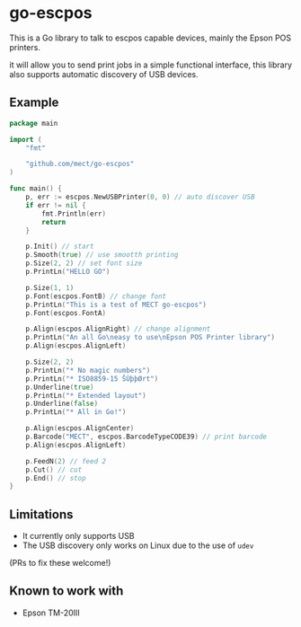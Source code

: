 # go-escpos
This is a Go library to talk to escpos capable devices, mainly the Epson POS printers. 

it will allow you to send print jobs in a simple functional interface, this library also supports automatic discovery of USB devices.

## Example

```go
package main

import (
	"fmt"

	"github.com/mect/go-escpos"
)

func main() {
	p, err := escpos.NewUSBPrinter(0, 0) // auto discover USB
	if err != nil {
		fmt.Println(err)
		return
	}

	p.Init() // start 
	p.Smooth(true) // use smootth printing
	p.Size(2, 2) // set font size
	p.PrintLn("HELLO GO")

	p.Size(1, 1)
	p.Font(escpos.FontB) // change font
	p.PrintLn("This is a test of MECT go-escpos")
	p.Font(escpos.FontA)

	p.Align(escpos.AlignRight) // change alignment
	p.PrintLn("An all Go\neasy to use\nEpson POS Printer library")
	p.Align(escpos.AlignLeft)

	p.Size(2, 2)
	p.PrintLn("* No magic numbers")
	p.PrintLn("* ISO8859-15 ŠÙþþØrt")
	p.Underline(true)
	p.PrintLn("* Extended layout")
	p.Underline(false)
	p.PrintLn("* All in Go!")

	p.Align(escpos.AlignCenter)
	p.Barcode("MECT", escpos.BarcodeTypeCODE39) // print barcode
	p.Align(escpos.AlignLeft)

	p.FeedN(2) // feed 2
	p.Cut() // cut
	p.End() // stop
}

```

## Limitations
* It currently only supports USB
* The USB discovery only works on Linux due to the use of `udev`

(PRs to fix these welcome!)

## Known to work with
* Epson TM-20III